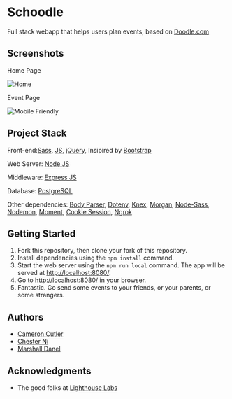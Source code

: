 # Schoodle

Full stack webapp that helps users plan events, based on [Doodle.com](https://beta.doodle.com/)

## Screenshots

Home Page

![Home](https://raw.githubusercontent.com/kaichesterni/schoodle/master/screenshots/home.png)

Event Page

![Mobile Friendly](https://raw.githubusercontent.com/kaichesterni/schoodle/master/screenshots/mobile.png)

## Project Stack

Front-end:[Sass](http://sass-lang.com/), [JS](https://www.javascript.com/), [jQuery](http://jquery.com/), Insipired by [Bootstrap](http://getbootstrap.com/)

Web Server: [Node JS](https://nodejs.org/en/)

Middleware: [Express JS](http://expressjs.com/)

Database: [PostgreSQL](https://www.postgresql.org/)

Other dependencies: [Body Parser](https://github.com/expressjs/body-parser), [Dotenv](https://github.com/bkeepers/dotenv), [Knex](http://knexjs.org/), [Morgan](https://github.com/expressjs/morgan), [Node-Sass](https://github.com/sass/node-sass), [Nodemon](https://nodemon.io/), [Moment](https://momentjs.com/), [Cookie Session](https://github.com/expressjs/cookie-session), [Ngrok](https://ngrok.com/)

## Getting Started

1. Fork this repository, then clone your fork of this repository.
2. Install dependencies using the `npm install` command.
3. Start the web server using the `npm run local` command. The app will be served at <http://localhost:8080/>.
4. Go to <http://localhost:8080/> in your browser.
5. Fantastic. Go send some events to your friends, or your parents, or some strangers.

## Authors

- [Cameron Cutler](https://github.com/camli23)
- [Chester Ni](https://github.com/kaichesterni)
- [Marshall Danel](https://github.com/marshalldanel/)

## Acknowledgments

- The good folks at [Lighthouse Labs](https://www.lighthouselabs.ca/)
